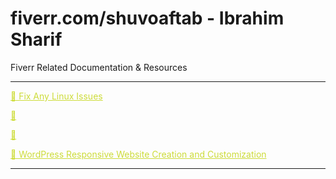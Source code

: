 # fiverr.com/shuvoaftab - Ibrahim Sharif
Fiverr Related Documentation &amp; Resources

<hr>
    <p>
        <a href="https://github.com/shuvoaftab/fiverr/blob/main/services/any-linux-server-issues.md/" style="color: #cddc39;">🌱 Fix Any Linux Issues</a>
    </p>
    <p>
        <a href="https://github.com/shuvoaftab/fiverr/" style="color: #cddc39;">🌱 </a>
    </p>
    <p>
        <a href="https://github.com/shuvoaftab/fiverr/" style="color: #cddc39;">🌱 </a>
    </p>
    <p>
        <a href="https://github.com/shuvoaftab/fiverr/blob/main/services/wordpress-responsive-website-creation-and-customization.md/" style="color: #cddc39;">🌱 WordPress Responsive Website Creation and Customization
        </a>
    </p>
<hr>